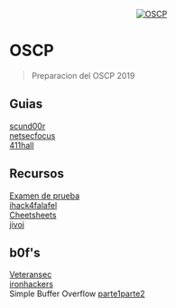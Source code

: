 <p align="center">
<a href="https://www.offensive-security.com/information-security-certifications/oscp-offensive-security-certified-professional/"><img src="https://www.offensive-security.com/wp-content/uploads/2015/09/Offsec-Red-Site-Logo-2015-3001.png" title="OSCP" alt="OSCP"></a>
</p>

# OSCP
> Preparacion del OSCP 2019

## Guias
[scund00r](https://scund00r.com/all/oscp/2018/02/25/passing-oscp.html)
<br>
[netsecfocus](https://www.netsecfocus.com/oscp/2019/03/29/The_Journey_to_Try_Harder-_TJNulls_Preparation_Guide_for_PWK_OSCP.html)
<br>
[411hall](https://411hall.github.io/OSCP-Preparation/)
<br>

## Recursos
[Examen de prueba](https://www.hackplayers.com/2018/08/examen-de-prueba-para-estudiantes-del-OSCP.html)
<br>
[ihack4falafel](https://github.com/ihack4falafel/OSCP)
<br>
[Cheetsheets](https://ired.team/offensive-security-experiments/offensive-security-cheetsheets)
<br>
[jivoi](https://github.com/jivoi/pentest)

## b0f's
[Veteransec](https://veteransec.com/2018/09/10/32-bit-windows-buffer-overflows-made-easy/)
<br>
[ironhackers](https://ironhackers.es/tutoriales/preparacion-oscp-windows-buffer-overflow/)
<br>
Simple Buffer Overflow [parte1](https://mega.nz/#!2dMDUSAQ!Cj_7jFtjKMq0VtFpG6N9jykJZCI12JyfVum8jrpJPsE)[parte2](https://mega.nz/#!yUFzxSra!gba7t__lHtRAgjmjcuGXvfXkcZi3SRPiMo5bnLMFm9E)
